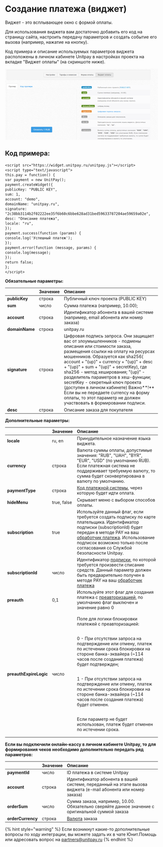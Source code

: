 # Создание платежа \(виджет\)

Виджет - это всплывающее окно с формой оплаты.

Для использования виджета вам достаточно добавить его код на страницу сайта, настроить передачу параметров и создать событие его вызова \(например, нажатие на кнопку\).

Код примера и описание используемых параметров виджета расположены в личном кабинете Unitpay в настройках проекта на вкладке "Виджет оплаты" \(на скриншоте ниже\).

![&#x420;&#x430;&#x441;&#x43F;&#x43E;&#x43B;&#x43E;&#x436;&#x435;&#x43D;&#x438;&#x435; &#x43A;&#x43E;&#x434;&#x430; &#x432;&#x438;&#x434;&#x436;&#x435;&#x442;&#x430; &#x432; &#x43D;&#x430;&#x441;&#x442;&#x440;&#x43E;&#x439;&#x43A;&#x430;&#x445; &#x43F;&#x440;&#x43E;&#x435;&#x43A;&#x442;&#x430;](../.gitbook/assets/image%20%2847%29.png)

## Код примера:

```text
<script src="https://widget.unitpay.ru/unitpay.js"></script>
<script type="text/javascript">
this.pay = function() {
var payment = new UnitPay();
payment.createWidget({
publicKey: "PUBLIC KEY",
sum: 1,
account: "demo",
domainName: "unitpay.ru",
signature: "2c38bb3114b2f02222ee35f6b60c6bbe628ad31bed59633787204ae59659a02e",
desc: "Описание платежа",
locale: "ru",
});
payment.success(function (params) {
console.log('Успешный платеж');
});
payment.error(function (message, params) {
console.log(message);
});
return false;
};
</script>
```

**Обязательные параметры:**

|  | Значение | Описание |
| :--- | :--- | :--- |
| **publicKey** | строка | Публичный ключ проекта \(PUBLIC KEY\) |
| **sum** | число | Сумма платежа \(например, 10.00\); |
| **account** | строка | Идентификатор абонента в вашей системе \(например, email абонента или номер заказа\) |
| **domainName** | строка | unitpay.ru |
| **signature** | строка | Цифровая подпись запроса. Они защищает вас от злоумышленников - подмены описания или стоимости заказа, размещения ссылки на оплату на ресурсах мошенников.   Образуется как sha256\( account + "{up}" + currency + "{up}" + desc + "{up}" + sum + "{up}" + secretKey\),    где sha256 - метод хеширования;    "{up}" - разделитель параметров в хеш-функции;    secretKey - секретный ключ проекта \(доступен в личном кабинете\)  Важно**!** Если вы не передаете  currency на форму оплаты, то этот параметр не должен участвовать в формировании подписи. |
| **desc** | строка | Описание заказа для покупателя |

**Дополнительные параметры:**

<table>
  <thead>
    <tr>
      <th style="text-align:left"></th>
      <th style="text-align:left">&#x417;&#x43D;&#x430;&#x447;&#x435;&#x43D;&#x438;&#x435;</th>
      <th style="text-align:left">&#x41E;&#x43F;&#x438;&#x441;&#x430;&#x43D;&#x438;&#x435;</th>
    </tr>
  </thead>
  <tbody>
    <tr>
      <td style="text-align:left"><b>locale</b>
      </td>
      <td style="text-align:left">ru, en</td>
      <td style="text-align:left">&#x41F;&#x440;&#x438;&#x43D;&#x443;&#x434;&#x438;&#x442;&#x435;&#x43B;&#x44C;&#x43D;&#x43E;&#x435;
        &#x43D;&#x430;&#x437;&#x43D;&#x430;&#x447;&#x435;&#x43D;&#x438;&#x435;
        &#x44F;&#x437;&#x44B;&#x43A;&#x430; &#x432;&#x438;&#x434;&#x436;&#x435;&#x442;&#x430;.</td>
    </tr>
    <tr>
      <td style="text-align:left"><b>currency</b>
      </td>
      <td style="text-align:left">&#x441;&#x442;&#x440;&#x43E;&#x43A;&#x430;</td>
      <td style="text-align:left">&#x412;&#x430;&#x43B;&#x44E;&#x442;&#x430; &#x441;&#x443;&#x43C;&#x43C;&#x44B;
        &#x43E;&#x43F;&#x43B;&#x430;&#x442;&#x44B;, &#x434;&#x43E;&#x43F;&#x443;&#x441;&#x442;&#x438;&#x43C;&#x44B;&#x435;
        &#x437;&#x43D;&#x430;&#x447;&#x435;&#x43D;&#x438;&#x44F;: &quot;RUB&quot;,
        &quot;UAH&quot;, &quot;BYR&quot;, &quot;EUR&quot;, &quot;USD&quot; (&#x43F;&#x43E;
        &#x443;&#x43C;&#x43E;&#x43B;&#x447;&#x430;&#x43D;&#x438;&#x44E; RUB). &#x415;&#x441;&#x43B;&#x438;
        &#x43F;&#x43B;&#x430;&#x442;&#x435;&#x436;&#x43D;&#x430;&#x44F; &#x441;&#x438;&#x441;&#x442;&#x435;&#x43C;&#x430;
        &#x43D;&#x435; &#x43F;&#x43E;&#x434;&#x434;&#x435;&#x440;&#x436;&#x438;&#x432;&#x430;&#x435;&#x442;
        &#x442;&#x440;&#x435;&#x431;&#x443;&#x435;&#x43C;&#x443;&#x44E; &#x432;&#x430;&#x43B;&#x44E;&#x442;&#x443;,
        &#x442;&#x43E; &#x441;&#x443;&#x43C;&#x43C;&#x430; &#x431;&#x443;&#x434;&#x435;&#x442;
        &#x441;&#x43A;&#x43E;&#x43D;&#x432;&#x435;&#x440;&#x442;&#x438;&#x440;&#x43E;&#x432;&#x430;&#x43D;&#x430;
        &#x432; &#x432;&#x430;&#x43B;&#x44E;&#x442;&#x443; &#x43F;&#x43E; &#x443;&#x43C;&#x43E;&#x43B;&#x447;&#x430;&#x43D;&#x438;&#x44E;.</td>
    </tr>
    <tr>
      <td style="text-align:left"><b>paymentType</b>
      </td>
      <td style="text-align:left">&#x441;&#x442;&#x440;&#x43E;&#x43A;&#x430;</td>
      <td style="text-align:left"><a href="https://help.unitpay.money/book-of-reference/payment-system-codes">&#x41A;&#x43E;&#x434; &#x43F;&#x43B;&#x430;&#x442;&#x435;&#x436;&#x43D;&#x43E;&#x439; &#x441;&#x438;&#x441;&#x442;&#x435;&#x43C;&#x44B;</a>,
        &#x447;&#x435;&#x440;&#x435;&#x437; &#x43A;&#x43E;&#x442;&#x43E;&#x440;&#x443;&#x44E;
        &#x431;&#x443;&#x434;&#x435;&#x442; &#x438;&#x434;&#x442;&#x438; &#x43E;&#x43F;&#x43B;&#x430;&#x442;&#x430;.</td>
    </tr>
    <tr>
      <td style="text-align:left"><b> hideMenu</b>
      </td>
      <td style="text-align:left">true, false</td>
      <td style="text-align:left">&#x421;&#x43A;&#x440;&#x44B;&#x432;&#x430;&#x435;&#x442; &#x43C;&#x435;&#x43D;&#x44E;
        &#x441; &#x432;&#x44B;&#x431;&#x43E;&#x440;&#x43E;&#x43C; &#x441;&#x43F;&#x43E;&#x441;&#x43E;&#x431;&#x43E;&#x432;
        &#x43E;&#x43F;&#x43B;&#x430;&#x442;&#x44B;.</td>
    </tr>
    <tr>
      <td style="text-align:left"><b>subscription</b>
      </td>
      <td style="text-align:left">true</td>
      <td style="text-align:left">&#x418;&#x441;&#x43F;&#x43E;&#x43B;&#x44C;&#x437;&#x443;&#x439;&#x442;&#x435;
        &#x434;&#x430;&#x43D;&#x43D;&#x44B;&#x439; &#x444;&#x43B;&#x430;&#x433;,
        &#x435;&#x441;&#x43B;&#x438; &#x442;&#x440;&#x435;&#x431;&#x443;&#x435;&#x442;&#x441;&#x44F;
        &#x441;&#x43E;&#x437;&#x434;&#x430;&#x442;&#x44C; &#x43F;&#x43E;&#x434;&#x43F;&#x438;&#x441;&#x43A;&#x443;
        &#x43F;&#x43E; &#x43A;&#x430;&#x440;&#x442;&#x435; &#x43F;&#x43B;&#x430;&#x442;&#x435;&#x43B;&#x44C;&#x449;&#x438;&#x43A;&#x430;.
        &#x418;&#x434;&#x435;&#x43D;&#x442;&#x438;&#x444;&#x438;&#x43A;&#x430;&#x442;&#x43E;&#x440;
        &#x43F;&#x43E;&#x434;&#x43F;&#x438;&#x441;&#x43A;&#x438; (subscriptionId)
        &#x431;&#x443;&#x434;&#x435;&#x442; &#x43F;&#x435;&#x440;&#x435;&#x434;&#x430;&#x43D;
        &#x432; &#x43C;&#x435;&#x442;&#x43E;&#x434;&#x435; PAY &#x43D;&#x430; &#x432;&#x430;&#x448;
        <a
        href="https://help.unitpay.ru/payments/payment-handler">&#x43E;&#x431;&#x440;&#x430;&#x431;&#x43E;&#x442;&#x447;&#x438;&#x43A;
          &#x43F;&#x43B;&#x430;&#x442;&#x435;&#x436;&#x430;</a>. &#x418;&#x441;&#x43F;&#x43E;&#x43B;&#x44C;&#x437;&#x43E;&#x432;&#x430;&#x43D;&#x438;&#x435;
          &#x43F;&#x43E;&#x434;&#x43F;&#x438;&#x441;&#x43E;&#x43A; &#x432;&#x43E;&#x437;&#x43C;&#x43E;&#x436;&#x43D;&#x43E;
          &#x442;&#x43E;&#x43B;&#x44C;&#x43A;&#x43E; &#x43F;&#x43E;&#x441;&#x43B;&#x435;
          &#x441;&#x43E;&#x433;&#x43B;&#x430;&#x441;&#x43E;&#x432;&#x430;&#x43D;&#x438;&#x44F;
          &#x441;&#x43E; &#x421;&#x43B;&#x443;&#x436;&#x431;&#x43E;&#x439; &#x431;&#x435;&#x437;&#x43E;&#x43F;&#x430;&#x441;&#x43D;&#x43E;&#x441;&#x442;&#x438;
          Unitpay.</td>
    </tr>
    <tr>
      <td style="text-align:left"><b>subscriptionId</b>
      </td>
      <td style="text-align:left">&#x447;&#x438;&#x441;&#x43B;&#x43E;</td>
      <td style="text-align:left">&#x418;&#x434;&#x435;&#x43D;&#x442;&#x438;&#x444;&#x438;&#x43A;&#x430;&#x442;&#x43E;&#x440;
        <a
        href="https://help.unitpay.ru/payments/recurring-payments/create-subscription">&#x43F;&#x43E;&#x434;&#x43F;&#x438;&#x441;&#x43A;&#x438;</a>, &#x43F;&#x43E;
          &#x43A;&#x43E;&#x442;&#x43E;&#x440;&#x43E;&#x439; &#x442;&#x440;&#x435;&#x431;&#x443;&#x435;&#x442;&#x441;&#x44F;
          &#x43F;&#x440;&#x43E;&#x438;&#x437;&#x432;&#x435;&#x441;&#x442;&#x438;
          &#x441;&#x43F;&#x438;&#x441;&#x430;&#x43D;&#x438;&#x435; &#x441;&#x440;&#x435;&#x434;&#x441;&#x442;&#x432;.
          &#x414;&#x430;&#x43D;&#x43D;&#x44B;&#x439; &#x43F;&#x430;&#x440;&#x430;&#x43C;&#x435;&#x442;&#x440;
          &#x434;&#x43E;&#x43B;&#x436;&#x435;&#x43D; &#x431;&#x44B;&#x442;&#x44C;
          &#x43F;&#x440;&#x435;&#x434;&#x432;&#x430;&#x440;&#x438;&#x442;&#x435;&#x43B;&#x44C;&#x43D;&#x43E;
          &#x43F;&#x43E;&#x43B;&#x443;&#x447;&#x435;&#x43D; &#x432; &#x43C;&#x435;&#x442;&#x43E;&#x434;&#x435;
          PAY &#x43D;&#x430; &#x432;&#x430;&#x448; <a href="https://help.unitpay.ru/payments/payment-handler">&#x43E;&#x431;&#x440;&#x430;&#x431;&#x43E;&#x442;&#x447;&#x438;&#x43A; &#x43F;&#x43B;&#x430;&#x442;&#x435;&#x436;&#x430;</a>
      </td>
    </tr>
    <tr>
      <td style="text-align:left"><b>preauth</b>
      </td>
      <td style="text-align:left">0,1</td>
      <td style="text-align:left">&#x418;&#x441;&#x43F;&#x43E;&#x43B;&#x44C;&#x437;&#x443;&#x439;&#x442;&#x435;
        &#x44D;&#x442;&#x43E;&#x442; &#x444;&#x43B;&#x430;&#x433; &#x434;&#x43B;&#x44F;
        &#x441;&#x43E;&#x437;&#x434;&#x430;&#x43D;&#x438;&#x44F; &#x43F;&#x43B;&#x430;&#x442;&#x435;&#x436;&#x430;
        &#x441; <a href="https://help.unitpay.ru/payments/pre-authorization-payments">&#x43F;&#x440;&#x435;&#x430;&#x432;&#x442;&#x43E;&#x440;&#x438;&#x437;&#x430;&#x446;&#x438;&#x435;&#x439;</a>,
        &#x43F;&#x43E; &#x443;&#x43C;&#x43E;&#x43B;&#x447;&#x430;&#x43D;&#x438;&#x44E;
        &#x444;&#x43B;&#x430;&#x433; &#x432;&#x44B;&#x43A;&#x43B;&#x44E;&#x447;&#x435;&#x43D;
        &#x438; &#x437;&#x43D;&#x430;&#x447;&#x435;&#x43D;&#x438;&#x435; &#x440;&#x430;&#x432;&#x43D;&#x43E;
        0</td>
    </tr>
    <tr>
      <td style="text-align:left"><b>preauthExpireLogic</b>
      </td>
      <td style="text-align:left">&#x447;&#x438;&#x441;&#x43B;&#x43E;</td>
      <td style="text-align:left">
        <p>&#x41F;&#x43E;&#x43B;&#x435; &#x434;&#x43B;&#x44F; &#x43B;&#x43E;&#x433;&#x438;&#x43A;&#x438;
          &#x431;&#x43B;&#x43E;&#x43A;&#x438;&#x440;&#x43E;&#x432;&#x43A;&#x438;
          &#x43F;&#x43B;&#x430;&#x442;&#x435;&#x436;&#x435;&#x439; &#x441; &#x43F;&#x440;&#x435;&#x430;&#x432;&#x442;&#x43E;&#x440;&#x438;&#x437;&#x430;&#x446;&#x438;&#x435;&#x439;:</p>
        <p>
          <br />0 - &#x41F;&#x440;&#x438; &#x43E;&#x442;&#x441;&#x443;&#x442;&#x441;&#x442;&#x432;&#x438;&#x438;
          &#x437;&#x430;&#x43F;&#x440;&#x43E;&#x441;&#x430; &#x43D;&#x430; &#x43F;&#x43E;&#x434;&#x442;&#x432;&#x435;&#x440;&#x436;&#x434;&#x435;&#x43D;&#x438;&#x435;
          &#x438;&#x43B;&#x438; &#x43E;&#x442;&#x43C;&#x435;&#x43D;&#x443;, &#x43F;&#x43B;&#x430;&#x442;&#x435;&#x436;
          &#x43F;&#x43E; &#x438;&#x441;&#x442;&#x435;&#x447;&#x435;&#x43D;&#x438;&#x438;
          &#x441;&#x440;&#x43E;&#x43A;&#x430; &#x431;&#x43B;&#x43E;&#x43A;&#x438;&#x440;&#x43E;&#x432;&#x43A;&#x438;
          &#x43D;&#x430; &#x441;&#x442;&#x43E;&#x440;&#x43E;&#x43D;&#x435; &#x431;&#x430;&#x43D;&#x43A;&#x430;-&#x44D;&#x43A;&#x432;&#x430;&#x439;&#x435;&#x440;&#x430;
          (~114 &#x447;&#x430;&#x441;&#x43E;&#x432; &#x43F;&#x43E;&#x441;&#x43B;&#x435;
          &#x441;&#x43E;&#x437;&#x434;&#x430;&#x43D;&#x438;&#x44F; &#x43F;&#x43B;&#x430;&#x442;&#x435;&#x436;&#x430;)
          &#x431;&#x443;&#x434;&#x435;&#x442; &#x43F;&#x43E;&#x434;&#x442;&#x432;&#x435;&#x440;&#x436;&#x434;&#x435;&#x43D;;</p>
        <p>
          <br />1 - &#x41F;&#x440;&#x438; &#x43E;&#x442;&#x441;&#x443;&#x442;&#x441;&#x442;&#x432;&#x438;&#x438;
          &#x437;&#x430;&#x43F;&#x440;&#x43E;&#x441;&#x430; &#x43D;&#x430; &#x43F;&#x43E;&#x434;&#x442;&#x432;&#x435;&#x440;&#x436;&#x434;&#x435;&#x43D;&#x438;&#x435;
          &#x438;&#x43B;&#x438; &#x43E;&#x442;&#x43C;&#x435;&#x43D;&#x443;, &#x43F;&#x43B;&#x430;&#x442;&#x435;&#x436;
          &#x43F;&#x43E; &#x438;&#x441;&#x442;&#x435;&#x447;&#x435;&#x43D;&#x438;&#x438;
          &#x441;&#x440;&#x43E;&#x43A;&#x430; &#x431;&#x43B;&#x43E;&#x43A;&#x438;&#x440;&#x43E;&#x432;&#x43A;&#x438;
          &#x43D;&#x430; &#x441;&#x442;&#x43E;&#x440;&#x43E;&#x43D;&#x435; &#x431;&#x430;&#x43D;&#x43A;&#x430;-&#x44D;&#x43A;&#x432;&#x430;&#x439;&#x435;&#x440;&#x430;
          (~114 &#x447;&#x430;&#x441;&#x43E;&#x432; &#x43F;&#x43E;&#x441;&#x43B;&#x435;
          &#x441;&#x43E;&#x437;&#x434;&#x430;&#x43D;&#x438;&#x44F; &#x43F;&#x43B;&#x430;&#x442;&#x435;&#x436;&#x430;)
          &#x431;&#x443;&#x434;&#x435;&#x442; &#x43E;&#x442;&#x43C;&#x435;&#x43D;&#x435;&#x43D;.</p>
        <p>
          <br />&#x415;&#x441;&#x43B;&#x438; &#x43F;&#x430;&#x440;&#x430;&#x43C;&#x435;&#x442;&#x440;
          &#x43D;&#x435; &#x431;&#x443;&#x434;&#x435;&#x442; &#x438;&#x441;&#x43F;&#x43E;&#x43B;&#x44C;&#x437;&#x43E;&#x432;&#x430;&#x43D;,
          &#x43F;&#x43B;&#x430;&#x442;&#x435;&#x436; &#x431;&#x443;&#x434;&#x435;&#x442;
          &#x43E;&#x442;&#x43C;&#x435;&#x43D;&#x435;&#x43D; &#x43F;&#x43E; &#x438;&#x441;&#x442;&#x435;&#x447;&#x435;&#x43D;&#x438;&#x438;
          &#x441;&#x440;&#x43E;&#x43A;&#x430;.</p>
      </td>
    </tr>
  </tbody>
</table>

**Если вы подключили онлайн-кассу в личном кабинете Unitpay, то для формирования чеков необходимо дополнительно передать ряд параметров:**

|  | Значение | Описание |
| :--- | :--- | :--- |
| **paymentId** | число | ID платежа в системе Unitpay |
| **account** | строка | Идентификатор абонента в вашей системе, переданный на этапе вызова виджета \(e-mail абонента или номер заказа\) |
| **orderSum** | число | Сумма заказа, например, 10.00.  Обязательно сверяйте данное значение с оригинальной суммой заказа |
| **orderCurrency** | строка | [Валюта](https://help.unitpay.ru/book-of-reference/currency-codes) заказа |

{% hint style="warning" %}
Если возникнут какие-то дополнительные вопросы по ходу интеграции, вы можете задать их в чате Юнит.Помощь или адресовать вопрос на partners@unitpay.ru
{% endhint %}

